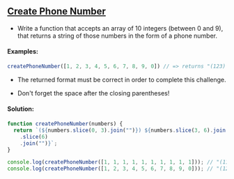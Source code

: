 ## [Create Phone Number](https://www.codewars.com/kata/525f50e3b73515a6db000b83/train/javascript)
- Write a function that accepts an array of 10 integers (between 0 and 9), that returns a string of those numbers in the form of a phone number.

#### Examples:

```js
createPhoneNumber([1, 2, 3, 4, 5, 6, 7, 8, 9, 0]) // => returns "(123) 456-7890"
```
- The returned format must be correct in order to complete this challenge.

- Don't forget the space after the closing parentheses!

#### Solution:

```js
function createPhoneNumber(numbers) {
  return `(${numbers.slice(0, 3).join("")}) ${numbers.slice(3, 6).join("")}-${numbers
    .slice(6)
    .join("")}`;
}

console.log(createPhoneNumber([1, 1, 1, 1, 1, 1, 1, 1, 1, 1])); // "(111) 111-1111"
console.log(createPhoneNumber([1, 2, 3, 4, 5, 6, 7, 8, 9, 0])); // "(123) 456-7890"
```
